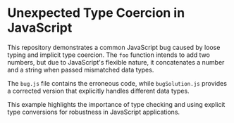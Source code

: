 # Unexpected Type Coercion in JavaScript

This repository demonstrates a common JavaScript bug caused by loose typing and implicit type coercion.  The `foo` function intends to add two numbers, but due to JavaScript's flexible nature, it concatenates a number and a string when passed mismatched data types. 

The `bug.js` file contains the erroneous code, while `bugSolution.js` provides a corrected version that explicitly handles different data types.

This example highlights the importance of type checking and using explicit type conversions for robustness in JavaScript applications.